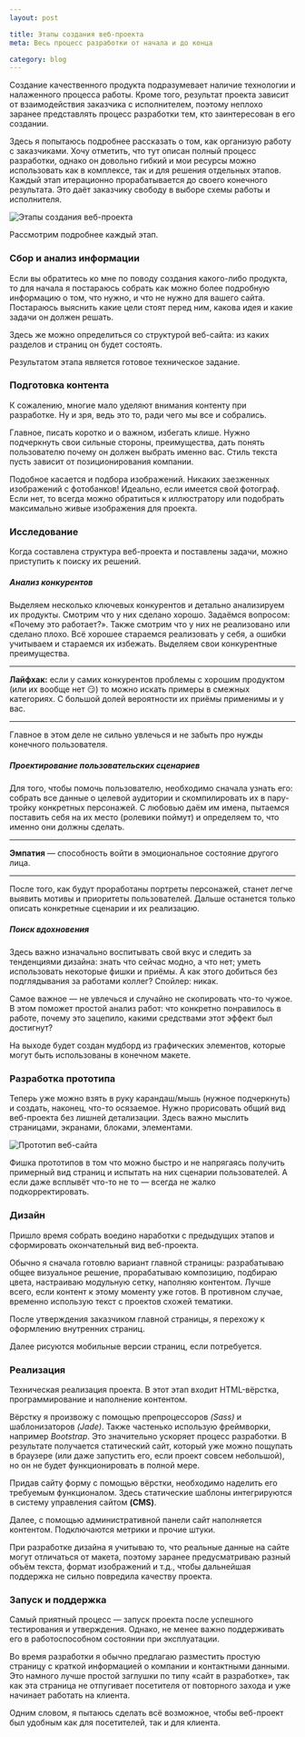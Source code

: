 ```yaml
---
layout: post

title: Этапы создания веб-проекта
meta: Весь процесс разработки от начала и до конца

category: blog
---
```


Создание качественного продукта подразумевает наличие технологии и налаженного процесса работы. Кроме того, результат проекта зависит от взаимодействия заказчика с исполнителем, поэтому неплохо заранее представлять процесс разработки тем, кто заинтересован в его создании.

Здесь я попытаюсь подробнее рассказать о том, как организую работу с заказчиками. Хочу отметить, что тут описан полный процесс разработки, однако он довольно гибкий и мои ресурсы можно использовать как в комплексе, так и для решения отдельных этапов. Каждый этап итерационно прорабатывается до своего конечного результата. Это даёт заказчику свободу в выборе схемы работы и исполнителя.

![Этапы создания веб-проекта](/assets/process.png)

Рассмотрим подробнее каждый этап.

<!-- ### Сбор и анализ информации :mag:  -->
### Сбор и анализ информации 

Если вы обратитесь ко мне по поводу создания какого-либо продукта, то для начала я постараюсь собрать как можно более подробную информацию о том, что нужно, и что не нужно для вашего сайта. Постараюсь выяснить какие цели стоят перед ним, какова идея и какие задачи он должен решать.

Здесь же можно определиться со структурой веб-сайта: из каких разделов и страниц он будет состоять.

Результатом этапа является готовое техническое задание. 

<!-- ### Подготовка контента :pencil: -->
### Подготовка контента

К сожалению, многие мало уделяют внимания контенту при разработке.  Ну и зря, ведь это то, ради чего мы все и собрались. 

Главное, писать коротко и о важном, избегать клише. Нужно подчеркнуть свои сильные стороны, преимущества, дать понять пользователю почему он должен выбрать именно вас. Стиль текста пусть зависит от позиционирования компании.

Подобное касается и подбора изображений. Никаких заезженных изображений с фотобанков! Идеально, если имеется свой фотограф. Если нет, то всегда можно обратиться к иллюстратору или подобрать максимально живые изображения для проекта.

<!-- ### Исследование :telescope: -->
### Исследование

Когда составлена структура веб-проекта и поставлены задачи, можно приступить к поиску их решений. 

##### Анализ конкурентов

Выделяем несколько ключевых конкурентов и детально анализируем их продукты. Смотрим что у них сделано хорошо. Задаёмся вопросом: «Почему это работает?». Также смотрим что у них не реализовано или сделано плохо. Всё хорошее стараемся реализовать у себя, а ошибки учитываем и стараемся их избежать. Выделяем свои конкурентные преимущества.

---

**Лайфхак:** если у самих конкурентов проблемы с хорошим продуктом (или их вообще нет :smirk:) то можно искать примеры в смежных категориях. С большой долей вероятности их приёмы применимы и у вас.

---

Главное в этом деле не сильно увлечься и не забыть про нужды конечного пользователя. 

##### Проектирование пользовательских сценариев

Для того, чтобы помочь пользователю, необходимо сначала узнать его: собрать все данные о целевой аудитории и скомпилировать их в пару-тройку конкретных персонажей. С любовью даём им имена, пытаемся поставить себя на их место (ролевики поймут) и определяем то, что именно они должны сделать. 

---

**Эмпатия** — способность войти в эмоциональное состояние другого лица.

---

После того, как будут проработаны портреты персонажей, станет легче выявить мотивы и приоритеты пользователей. Дальше останется только описать конкретные сценарии и их реализацию.

#####  Поиск вдохновения

Здесь важно изначально воспитывать свой вкус и следить за тенденциями дизайна: знать что сейчас модно, а что нет; уметь использовать некоторые фишки и приёмы. А как этого добиться без подглядывания за работами коллег? Спойлер: никак. 

Самое важное — не увлечься и случайно не скопировать что-то чужое. В этом поможет простой анализ работ: что конкретно понравилось в работе, почему это зацепило, какими средствами этот эффект был достигнут?

На выходе будет создан мудборд из графических элементов, которые могут быть использованы в конечном макете.

### Разработка прототипа

Теперь уже можно взять в руку карандаш/мышь (нужное подчеркнуть) и создать, наконец, что-то осязаемое. Нужно прорисовать общий вид веб-проекта без лишней детализации. Здесь важно мыслить страницами, экранами, блоками, элементами.

![Прототип веб-сайта](/img/project_img/media_mission/mediamission_bh_5.png)

Фишка прототипов в том что можно быстро и не напрягаясь получить примерный вид страниц и испытать на них сценарии пользователей. А если даже всплывёт что-то не то — всегда не жалко подкорректировать.

<!-- ### Дизайн :art: -->
### Дизайн

Пришло время собрать воедино наработки с предыдущих этапов и сформировать окончательный вид веб-проекта.

Обычно я сначала готовлю вариант главной страницы: разрабатываю общее визуальное решение, прорабатываю композицию, подбираю цвета, настраиваю модульную сетку, наполняю контентом. Лучше всего, если контент к этому моменту уже готов. В противном случае, временно использую текст с проектов схожей тематики. 

После утверждения заказчиком главной страницы, я перехожу к оформлению внутренних страниц.

Далее рисуются мобильные версии страниц, если потребуется.

<!-- ### Реализация :computer:  -->
### Реализация

Техническая реализация проекта. В этот этап входит HTML-вёрстка, программирование и наполнение контентом. 

Вёрстку я произвожу с помощью препроцессоров _(Sass)_ и шаблонизаторов _(Jade)_.  Также частенько использую фреймворки, например _Bootstrap_. Это значительно ускоряет процесс разработки. В результате получается статический сайт, который уже можно пощупать в браузере (или даже запустить его, если проект совсем небольшой), но он не будет функционировать в полной мере.

Придав сайту форму с помощью вёрстки, необходимо наделить его требуемым функционалом. Здесь статические шаблоны интегрируются в систему управления сайтом __(CMS)__. 

Далее, с помощью административной панели сайт наполняется контентом. Подключаются метрики и прочие штуки.

При разработке дизайна я учитываю то, что реальные данные на сайте могут отличаться от макета, поэтому заранее предусматриваю разный объём текста, формат изображений и т.д., чтобы дальнейшая поддержка не сильно повредила качеству проекта.

<!-- ### Запуск и поддержка :rocket: -->
### Запуск и поддержка

Самый приятный процесс — запуск проекта после успешного тестирования и утверждения. Однако, не менее важно поддерживать его в работоспособном состоянии при эксплуатации.

Во время разработки я обычно предлагаю разместить простую страницу с краткой информацией о компании и контактными данными. Это намного лучше простой заглушки по типу «сайт в разработке», так как эта страница не отпугивает посетителя от повторного захода и уже начинает работать на клиента.

Одним словом, я пытаюсь сделать всё возможное, чтобы веб-проект был удобным как для посетителей, так и для клиента.
